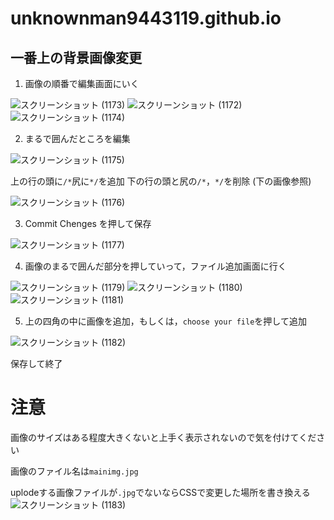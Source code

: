 # unknownman9443119.github.io
## 一番上の背景画像変更
1. 画像の順番で編集画面にいく

![スクリーンショット (1173)](https://user-images.githubusercontent.com/72436563/183262369-408ca162-b9f0-4aa3-922d-0a1893c42b58.jpg)
![スクリーンショット (1172)](https://user-images.githubusercontent.com/72436563/183262441-93d0dab2-e364-4b35-a756-efebc2fba84e.jpg)
![スクリーンショット (1174)](https://user-images.githubusercontent.com/72436563/183262447-deb0473f-a90b-48b9-a7e1-382df0336f43.jpg)

2. まるで囲んだところを編集

![スクリーンショット (1175)](https://user-images.githubusercontent.com/72436563/183262462-2ea2b4b8-0790-410a-b9fe-825fe8433710.jpg)

上の行の頭に`/*`尻に`*/`を追加
下の行の頭と尻の`/*`，`*/`を削除
(下の画像参照)

![スクリーンショット (1176)](https://user-images.githubusercontent.com/72436563/183262465-02b0855d-7e6d-414c-956b-ccd2f3d02404.jpg)

3. Commit Chenges を押して保存

![スクリーンショット (1177)](https://user-images.githubusercontent.com/72436563/183262468-5167bc64-6fe0-4b99-b9b3-05750d3056be.jpg)

4. 画像のまるで囲んだ部分を押していって，ファイル追加画面に行く

![スクリーンショット (1179)](https://user-images.githubusercontent.com/72436563/183262472-3c8711ae-4698-4bda-a159-8cb29616f370.jpg)
![スクリーンショット (1180)](https://user-images.githubusercontent.com/72436563/183262474-c6713f8c-f0e9-43ce-a411-4b826cdcd005.jpg)
![スクリーンショット (1181)](https://user-images.githubusercontent.com/72436563/183262478-3fc63215-b56b-4dc8-977d-03288d4074f4.jpg)

5. 上の四角の中に画像を追加，もしくは，`choose your file`を押して追加

![スクリーンショット (1182)](https://user-images.githubusercontent.com/72436563/183262483-c68deb66-cf23-4ba1-b1ae-88f18a083cc5.jpg)

保存して終了


# 注意

画像のサイズはある程度大きくないと上手く表示されないので気を付けてください

画像のファイル名は`mainimg.jpg`

uplodeする画像ファイルが`.jpg`でないならCSSで変更した場所を書き換える
![スクリーンショット (1183)](https://user-images.githubusercontent.com/72436563/183263250-efb8ce4f-3579-4a31-ae98-93b810e20106.jpg)
